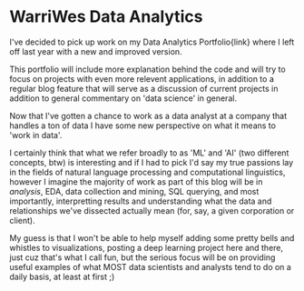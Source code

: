 # WarriWes Data Analytics



I've decided to pick up work on my Data Analytics Portfolio{link} where I left off last year
with a new and improved version.

This portfolio will include more explanation behind the code
and will try to focus on projects with even more relevent applications, in addition to a regular
blog feature that will serve as a discussion of current projects in addition to general
commentary on 'data science' in general.



Now that I've gotten a chance to work as a data analyst at a company that handles a ton of data
I have some new perspective on what it means to 'work in data'. 

I certainly think that what we refer broadly to as 'ML' and 'AI' (two different concepts, btw) 
is interesting and if I had to pick I'd say my true passions lay in the fields of natural language 
processing and computational linguistics, however I imagine the majority of work as part of this 
blog will be in *analysis*, EDA, data collection and mining, SQL querying, and most importantly, 
interpretting results and understanding what the data and relationships we've dissected actually 
mean (for, say, a given corporation or client).



My guess is that I won't be able to help myself adding some pretty bells 
and whistles to visualizations, posting a deep learning project here and there, just cuz that's 
what I call fun, but the serious focus will be on providing useful examples of what MOST data 
scientists and analysts tend to do on a daily basis, at least at first ;)
